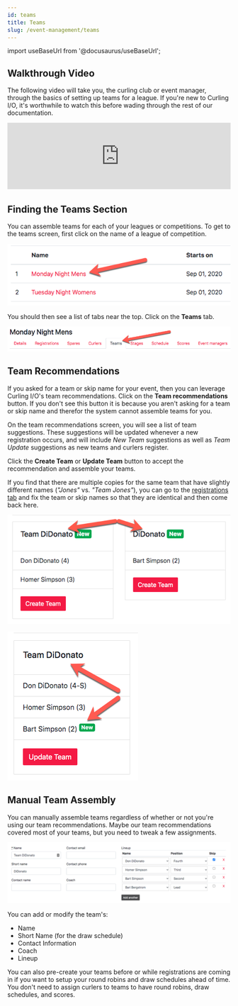```yaml
---
id: teams
title: Teams
slug: /event-management/teams
---
```

import useBaseUrl from '@docusaurus/useBaseUrl';


## Walkthrough Video

The following video will take you, the curling club or event manager, through the basics of setting up teams for a league.
If you're new to Curling I/O, it's worthwhile to watch this before wading through the rest of our documentation.

<div className="text--center videoWrapper">
  <iframe width="100%" src="https://www.youtube.com/embed/3ZO0gJbDcRc" frameBorder="0" allow="accelerometer; autoplay; clipboard-write; encrypted-media; gyroscope; picture-in-picture" allowFullScreen></iframe>
</div>

## Finding the Teams Section

You can assemble teams for each of your leagues or competitions.
To get to the teams screen, first click on the name of a league of competition.

![Events List](/img/docs/event-management/shared/events.png)

You should then see a list of tabs near the top.
Click on the **Teams** tab.

![Teams Navigation](/img/docs/event-management/teams/navigation.png)


## Team Recommendations

If you asked for a team or skip name for your event, then you can leverage Curling I/O's team recommendations.
Click on the **Team recommendations** button.
If you don't see this button it is because you aren't asking for a team or skip name and therefor the system cannot assemble teams for you.

On the team recommendations screen, you will see a list of team suggestions.
These suggestions will be updated whenever a new registration occurs, and will include _New Team_ suggestions as well as _Team Update_ suggestions as new teams and curlers register.

Click the **Create Team** or **Update Team** button to accept the recommendation and assemble your teams.

If you find that there are multiple copies for the same team that have slightly different names (_"Jones"_ vs. _"Team Jones"_), you can go to the [registrations tab](/docs/event-management/registrations) and fix the team or skip names so that they are identical and then come back here.

![Team Miss-match](/img/docs/event-management/teams/team-missmatch.png)

![Team Match](/img/docs/event-management/teams/team-match.png)


## Manual Team Assembly

You can manually assemble teams regardless of whether or not you're using our team recommendations.
Maybe our team recommendations covered most of your teams, but you need to tweak a few assignments.

![Team Match](/img/docs/event-management/teams/manual-assignment.png)

You can add or modify the team's:
- Name
- Short Name (for the draw schedule)
- Contact Information
- Coach
- Lineup

You can also pre-create your teams before or while registrations are coming in if you want to setup your round robins and draw schedules ahead of time.
You don't need to assign curlers to teams to have round robins, draw schedules, and scores.
